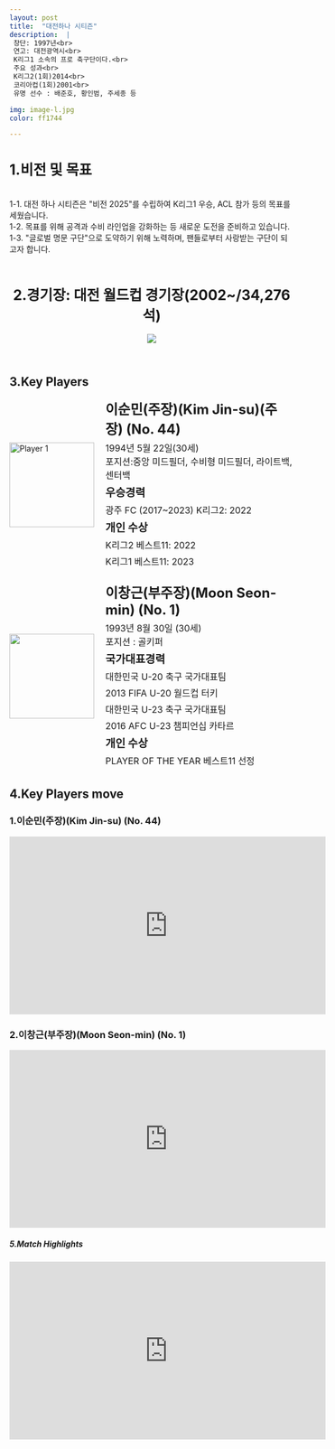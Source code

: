 ```yaml
---
layout: post
title:  "대전하나 시티즌"
description:  |
 창단: 1997년<br>
 연고: 대전광역시<br>
 K리그1 소속의 프로 축구단이다.<br>
 주요 성과<br>
 K리그2(1회)2014<br>
 코리아컵(1회)2001<br>
 유명 선수 : 배준호, 황인범, 주세종 등

img: image-l.jpg
color: ff1744 

---
```

<html>
<head>
  <title>Hyundai Motors Jeonbuk</title>
  <style>
    .player-info {
      display: flex;
      align-items: center;
      margin-bottom: 20px;
    }
    .player-info img {
      width: 150px;
      height: 150px;
      margin-right: 20px;
    }
    .player-info h3 {
      font-size: 24px;
      margin: 0;
    }
    .player-info p {
      font-size: 16px;
      margin: 5px 0;
    }
    h1{
      font-size: 25px;
    }
  </style>
</head>
<h1>1.비전 및 목표</h1><br>
   1-1. 대전 하나 시티즌은 "비전 2025"를 수립하여 K리그1 우승, ACL 참가 등의 목표를 세웠습니다. <br>
   1-2. 목표를 위해 공격과 수비 라인업을 강화하는 등 새로운 도전을 준비하고 있습니다.<br>
   1-3. "글로벌 명문 구단"으로 도약하기 위해 노력하며, 팬들로부터 사랑받는 구단이 되고자 합니다.<br><br>
<body>
  <header>
    <h1>2.경기장:  대전 월드컵 경기장(2002~/34,276석)</h1>
    <img src="https://i.namu.wiki/i/-f0HBQDNf-QBJtJl8g5EWjTvfyvMH98J04WvJZrFviw_A153EvM4JwIb1VCIzFbZqAad1yqGlk5Af0kHf1UgxAF4Bj0pVXJigVCmzMvvULH3uEtHnIMrrUf5g_1kl7d09HwVw0odvrkM9P93KzBJ5g.webp">
  </header>
  <main>
    <section>
      <h2>3.Key Players</h2>
      <div class="player-info">
        <img src="https://i.namu.wiki/i/tL4syDcQq5vo1PLyOZaQujcAQgqTrLp_YlT7akyjIbzYCQ01eFtgUx0Vojt80AwMt2d0blAe_7FKcrsAU72bYmWF1HWphDPuW0Qamj3c4S9V0kD6GW0SzJPXs4iM2zplmQw1z3MXFu6Yi-QmjxdYOQ.webp"
          alt="Player 1">
        <div>
          <h3>이순민(주장)(Kim Jin-su)(주장) (No. 44)</h3> <p>1994년 5월 22일(30세)<br> 포지션:중앙 미드필더, 수비형 미드필더, 라이트백, 센터백</p>
          <p><strong style="font-size: 1.2em;">우승경력</strong></p>
          <p>광주 FC (2017~2023) K리그2: 2022</p> 
          <p><strong style="font-size: 1.2em;">개인 수상</strong></p> 
          <p>K리그2 베스트11: 2022</p> 
          <p>K리그1 베스트11: 2023</p> 
        </div>
      </div>
      <div class="player-info">
        <img src="https://i.namu.wiki/i/BGPOG-aft1YoU2QdLXGqMycamHg6HcmxbpFtfNP03U9zgk0yrFymLtptXfd8y1f7FBQ5bv1jSkBLfgKYb8Akag9O8U9LD8jDz5TrMGxSpLonUnXJoMz6fzfhH2yk9AL8etBQHuuI5oejgTKQLkeQhQ.webp">
        <div>
          <h3>이창근(부주장)(Moon Seon-min) (No. 1)</h3> <p>1993년 8월 30일 (30세)<br> 포지션 : 골키퍼</p>
          <p><strong style="font-size: 1.2em;">국가대표경력</strong></p> 
          <p>대한민국 U-20 축구 국가대표팀</p>
          <p>2013 FIFA U-20 월드컵 터키</p>
          <p>대한민국 U-23 축구 국가대표팀</p>
          <p>2016 AFC U-23 챔피언십 카타르</p>
          <p><strong style="font-size: 1.2em;">개인 수상</strong></p> 
          <p>PLAYER OF THE YEAR 베스트11 선정</p> 
        </div>
      </div>
    </section>
    <section>
      <h2>4.Key Players move</h2>
      <h4>
      <h3>1.이순민(주장)(Kim Jin-su) (No. 44)</h3>
      <iframe width="560" height="315" src=" https://www.youtube.com/embed/YEPfXUTsRCE" frameborder="0" allow="accelerometer; autoplay; encrypted-media; gyroscope; picture-in-picture" allowfullscreen></iframe>
      <h3>2.이창근(부주장)(Moon Seon-min) (No. 1)</h3>
      <iframe width="560" height="315" src="https://www.youtube.com/embed/fbpEqb8RyqA" frameborder="0" allow="accelerometer; autoplay; encrypted-media; gyroscope; picture-in-picture" allowfullscreen></iframe>
      </h4> 
    </section>
    <section>
      <h5>5.Match Highlights</h5>
      <iframe width="560" height="315" src="https://www.youtube.com/embed/PB5PCFCenRo" frameborder="0" allow="accelerometer; autoplay; encrypted-media; gyroscope; picture-in-picture" allowfullscreen></iframe>
    </section>
  </main>
  </body>
</html>
